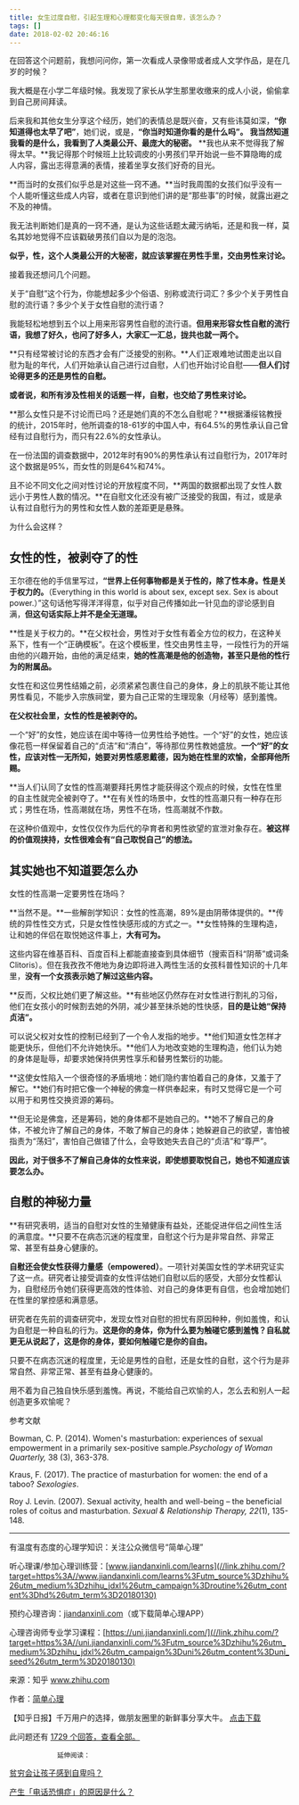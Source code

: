 ```yaml
---
title: 女生过度自慰，引起生理和心理都变化每天很自卑，该怎么办？
tags: []
date: 2018-02-02 20:46:16
---
```


在回答这个问题前，我想问问你，第一次看成人录像带或者成人文学作品，是在几岁的时候？

我大概是在小学二年级时候。我发现了家长从学生那里收缴来的成人小说，偷偷拿到自己房间拜读。

后来我和其他女生分享这个经历，她们的表情总是既兴奋，又有些讳莫如深，**“你知道得也太早了吧”**，她们说，或是，**“你当时知道你看的是什么吗”。** **我当然知道我看的是什么，我看到了人类最公开、最庞大的秘密。** **我也从来不觉得我了解得太早。**我记得那个时候班上比较调皮的小男孩们早开始说一些不算隐晦的成人内容，露出志得意满的表情，接着坐享女孩们好奇的目光。

**而当时的女孩们似乎总是对这些一窍不通。**当时我周围的女孩们似乎没有一个人能听懂这些成人内容，或者在意识到他们讲的是“那些事”的时候，就露出避之不及的神情。

我无法判断她们是真的一窍不通，是认为这些话题太藏污纳垢，还是和我一样，莫名其妙地觉得不应该戳破男孩们自以为是的泡泡。

**似乎，性，这个人类最公开的大秘密，就应该掌握在男性手里，交由男性来讨论。**

接着我还想问几个问题。

关于“自慰”这个行为，你能想起多少个俗语、别称或流行词汇？多少个关于男性自慰的流行语？多少个关于女性自慰的流行语？

我能轻松地想到五个以上用来形容男性自慰的流行语。**但用来形容女性自慰的流行语，我想了好久，也问了好多人，大家汇一汇总，拢共也就一两个。**

**只有经常被讨论的东西才会有广泛接受的别称。**人们正艰难地试图走出以自慰为耻的年代，人们开始承认自己进行过自慰，人们也开始讨论自慰——**但人们讨论得更多的还是男性的自慰。**

**或者说，和所有涉及性相关的话题一样，自慰，也交给了男性来讨论。**

**那么女性只是不讨论而已吗？还是她们真的不怎么自慰呢？**根据潘绥铭教授的统计，2015年时，他所调查的18-61岁的中国人中，有64.5%的男性承认自己曾经有过自慰行为，而只有22.6%的女性承认。

在一份法国的调查数据中，2012年时有90%的男性承认有过自慰行为，2017年时这个数据是95%，而女性的则是64%和74%。

且不论不同文化之间对性讨论的开放程度不同，**两国的数据都出现了女性人数远小于男性人数的情况。**在自慰文化还没有被广泛接受的我国，有过，或是承认有过自慰行为的男性和女性人数的差距更是悬殊。

为什么会这样？

## **女性的性，被剥夺了的性**

王尔德在他的手信里写过，**“世界上任何事物都是关于性的，除了性本身。性是关于权力的。**（Everything in this world is about sex, except sex. Sex is about power.）”这句话他写得洋洋得意，似乎对自己传播如此一针见血的谬论感到自满，**但这句话实际上并不是全无道理。**

**性是关于权力的。**在父权社会，男性对于女性有着全方位的权力，在这种关系下，性有一个“正确模板”。在这个模板里，性交由男性主导，一段性行为的开端由他的兴趣开始，由他的满足结束，**她的性高潮是他的创造物，甚至只是他的性行为的附属品。**

女性在和这位男性结婚之前，必须紧紧包裹住自己的身体，身上的肌肤不能让其他男性看见，不能步入宗族祠堂，要为自己正常的生理现象（月经等）感到羞愧。

**在父权社会里，女性的性是被剥夺的。**

一个“好”的女性，她应该在闺中等待一位男性给予她性。一个“好”的女性，她应该像花苞一样保留着自己的“贞洁”和“清白”，等待那位男性教她盛放。**一个“好”的女性，应该对性一无所知，她要对男性感恩戴德，因为她在性里的欢愉，全部拜他所赐。**

**当人们认同了女性的性高潮要拜托男性才能获得这个观点的时候，女性在性里的自主性就完全被剥夺了。**在有关性的场景中，女性的性高潮只有一种存在形式；男性在场，性高潮就在场，男性不在场，性高潮就不作数。

在这种价值观中，女性仅仅作为后代的孕育者和男性欲望的宣泄对象存在。**被这样的价值观挟持，女性很难会有“自己取悦自己”的想法。**

## **其实她也不知道要怎么办**

女性的性高潮一定要男性在场吗？

**当然不是。**一些解剖学知识：女性的性高潮，89%是由阴蒂体提供的。**传统的异性性交方式，只是女性性快感形成的方式之一。**女性特殊的生理构造，让和她的伴侣在取悦她这件事上，**大有可为。**

这些内容在维基百科、百度百科上都能直接查到具体细节（搜索百科“阴蒂”或词条Clitoris）。但在我孜孜不倦地为身边即将进入两性生活的女孩科普性知识的十几年里，**没有一个女孩表示她了解过这些内容。**

**反而，父权比她们更了解这些。**有些地区仍然存在对女性进行割礼的习俗，他们在女孩小的时候割去她的外阴，减少甚至抹杀她的性快感，**目的是让她“保持贞洁”。**

可以说父权对女性的控制已经到了一个令人发指的地步。**他们知道女性怎样才能更快乐，但他们不允许她快乐。**他们人为地改变她的生理构造，他们认为她的身体是耻辱，却要求她保持供男性享乐和替男性繁衍的功能。

**这使女性陷入一个很奇怪的矛盾境地：她们隐约害怕着自己的身体，又羞于了解它。**她们有时把它像一个神秘的佛龛一样供奉起来，有时又觉得它是一个可以用于和男性交换资源的筹码。

**但无论是佛龛，还是筹码，她的身体都不是她自己的。**她不了解自己的身体，不被允许了解自己的身体，不敢了解自己的身体；她躲避自己的欲望，害怕被指责为“荡妇”，害怕自己做错了什么，会导致她失去自己的“贞洁”和“尊严”。

**因此，对于很多不了解自己身体的女性来说，即使想要取悦自己，她也不知道应该要怎么办。**

## **自慰的神秘力量**

**有研究表明，适当的自慰对女性的生殖健康有益处，还能促进伴侣之间性生活的满意度。**只要不在病态沉迷的程度里，自慰这个行为是非常自然、非常正常、甚至有益身心健康的。

**自慰还会使女性获得力量感（empowered）**。一项针对美国女性的学术研究证实了这一点。研究者让接受调查的女性评估她们自慰以后的感受，大部分女性都认为，自慰经历令她们获得更高效的性体验、对自己的身体更有自信，也会增加她们在性里的掌控感和满意感。

研究者在先前的调查研究中，发现女性对自慰的担忧有原因种种，例如羞愧，和认为自慰是一种自私的行为。**这是你的身体，你为什么要为触碰它感到羞愧？自私就更无从说起了，这是你的身体，要如何触碰它是你的自由。**

只要不在病态沉迷的程度里，无论是男性的自慰，还是女性的自慰，这个行为是非常自然、非常正常、甚至有益身心健康的。

用不着为自己独自快乐感到羞愧。再说，不能给自己欢愉的人，怎么去和别人一起创造更多欢愉呢？

参考文献

Bowman, C. P. (2014). Women's masturbation: experiences of sexual empowerment in a primarily sex-positive sample._Psychology of Woman Quarterly,_ 38 (3), 363-378.

Kraus, F. (2017). The practice of masturbation for women: the end of a taboo? _Sexologies_.

Roy J. Levin. (2007). Sexual activity, health and well-being – the beneficial roles of coitus and masturbation. _Sexual &amp; Relationship Therapy,_ _22_(1), 135-148.

* * *

有温度有态度的心理学知识：关注公众微信号“简单心理”  

听心理课/参加心理训练营：[www.jiandanxinli.com/learns](//link.zhihu.com/?target=https%3A//www.jiandanxinli.com/learns%3Futm_source%3Dzhihu%26utm_medium%3Dzhihu_jdxl%26utm_campaign%3Droutine%26utm_content%3Dhd%26utm_term%3D20180130)

预约心理咨询：[jiandanxinli.com](//link.zhihu.com/?target=https%3A//www.jiandanxinli.com/%3Futm_source%3Dzhihu%26utm_medium%3Dzhihu_jdxl%26utm_campaign%3Droutine%26utm_content%3Dhd%26utm_term%3D20180130)（或下载简单心理APP）

心理咨询师专业学习课程：[https://uni.jiandanxinli.com/](//link.zhihu.com/?target=https%3A//uni.jiandanxinli.com/%3Futm_source%3Dzhihu%26utm_medium%3Dzhihu_jdxl%26utm_campaign%3Duni%26utm_content%3Duni_seed%26utm_term%3D20180130)

来源：知乎 www.zhihu.com

作者：[简单心理](http://www.zhihu.com/people/jian-dan-xin-li?utm_campaign=rss&utm_medium=rss&utm_source=rss&utm_content=author)

【知乎日报】千万用户的选择，做朋友圈里的新鲜事分享大牛。
        [点击下载](http://daily.zhihu.com?utm_source=rssyanwenzi&utm_campaign=tuijian&utm_medium=rssnormal)

此问题还有 [1729 个回答，查看全部。](http://www.zhihu.com/question/28520562/answer/307087270?utm_campaign=rss&utm_medium=rss&utm_source=rss&utm_content=title)

                延伸阅读：

[贫穷会让孩子感到自卑吗？](http://www.zhihu.com/question/20783044?utm_campaign=rss&utm_medium=rss&utm_source=rss&utm_content=title)

[产生「电话恐惧症」的原因是什么？](http://www.zhihu.com/question/23811536?utm_campaign=rss&utm_medium=rss&utm_source=rss&utm_content=title)